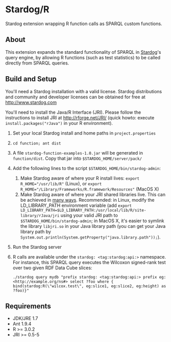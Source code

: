 Stardog/R
=========

Stardog extension wrapping R function calls as SPARQL custom functions.

## About

This extension expands the standard functionality of SPARQL in [Stardog](http://www.stardog.com/)'s query engine, by allowing R functions (such as test statistics) to be called directly from SPARQL queries.

## Build and Setup

You'll need a Stardog installation with a valid license. Stardog distributions and community and developer licenses can be obtained for free at http://www.stardog.com

You'll need to install the Java/R Interface (JRI). Please follow the instructions to install JRI at http://rforge.net/JRI/ (quick howto: execute `install.packages("rJava")` in your R environment).

1. Set your local Stardog install and home paths in `project.properties`
2. `cd function; ant dist`
3. A file `stardog-function-examples-1.0.jar` will be generated in `function/dist`. Copy that jar into `$STARDOG_HOME/server/pack/`
4. Add the following lines to the script `$STARDOG_HOME/bin/stardog-admin`:
   1. Make Stardog aware of where your R install lives: `export R_HOME="/usr/lib/R"` (Linux), or `export R_HOME="/Library/Frameworks/R.framework/Resources"` (MacOS X)
   2. Make Stardog aware of where your JRI shared libraries live. This can be achieved in [many ways](http://www.chilkatsoft.com/java-loadLibrary-MacOSX.asp). Recommended: in Linux, modify the LD_LIBRARY_PATH environment variable (add `export LD_LIBRARY_PATH=$LD_LIBRARY_PATH:/usr/local/lib/R/site-library/rJava/jri` using your valid JRI path to `$STARDOG_HOME/bin/stardog-admin`; in MacOS X, it's easier to symlink the library `libjri.so` in your Java library path (you can get your Java library path by `System.out.println(System.getProperty("java.library.path"));`).
5. Run the Stardog server
6. R calls are available under the `stardog: <tag:stardog:api:>` namespace. For instance, this SPARQL query executes the Wilcoxon signed-rank test over two given RDF Data Cube slices:

   `./stardog query mydb "prefix stardog: <tag:stardog:api:> prefix eg: <http://example.org/ns#> select ?foo where { bind(stardog:R(\"wilcox.test\", eg:slice1, eg:slice2, eg:height) as ?foo)}"`

## Requirements

- JDK/JRE 1.7
- Ant 1.9.4
- R >= 3.0.2
- JRI >= 0.5-5

